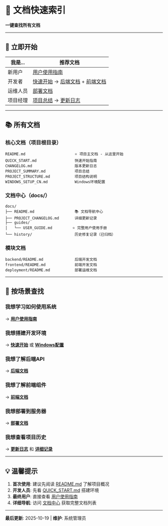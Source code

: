 # 📖 文档快速索引

**一键查找所有文档**

---

## 🚀 立即开始

| 我是... | 推荐文档 |
|---------|---------|
| 新用户 | [用户使用指南](docs/guides/USER_GUIDE.md) |
| 开发者 | [快速开始](QUICK_START.md) → [后端文档](backend/README.md) + [前端文档](frontend/README.md) |
| 运维人员 | [部署文档](deployment/README.md) |
| 项目经理 | [项目总结](PROJECT_SUMMARY.md) → [更新日志](docs/PROJECT_CHANGELOG.md) |

---

## 📚 所有文档

### 核心文档（项目根目录）
```
README.md                      ⭐ 项目主文档 - 从这里开始
QUICK_START.md                 快速开始指南
CHANGELOG.md                   版本更新日志
PROJECT_SUMMARY.md             项目总结
PROJECT_STRUCTURE.md           项目结构说明
WINDOWS_SETUP_CN.md            Windows环境配置
```

### 文档中心（docs/）
```
docs/
├── README.md                  📚 文档导航中心
├── PROJECT_CHANGELOG.md       详细更新记录
├── guides/
│   └── USER_GUIDE.md         ⭐ 完整用户使用手册
└── history/                   历史修复记录（已归档）
```

### 模块文档
```
backend/README.md              后端开发文档
frontend/README.md             前端开发文档
deployment/README.md           部署运维文档
```

---

## 🎯 按场景查找

### 我想学习如何使用系统
→ **[用户使用指南](docs/guides/USER_GUIDE.md)**

### 我想搭建开发环境
→ **[快速开始](QUICK_START.md)** 或 **[Windows配置](WINDOWS_SETUP_CN.md)**

### 我想了解后端API
→ **[后端文档](backend/README.md)**

### 我想了解前端组件
→ **[前端文档](frontend/README.md)**

### 我想部署到服务器
→ **[部署文档](deployment/README.md)**

### 我想查看项目历史
→ **[更新日志](CHANGELOG.md)** 和 **[详细记录](docs/PROJECT_CHANGELOG.md)**

---

## 💡 温馨提示

1. **首次使用**: 建议先阅读 [README.md](README.md) 了解项目概况
2. **开发人员**: 先看 [QUICK_START.md](QUICK_START.md) 搭建环境
3. **最终用户**: 直接查看 [用户使用指南](docs/guides/USER_GUIDE.md)
4. **详细导航**: 访问 [文档中心](docs/README.md) 获取完整文档列表

---

**最后更新**: 2025-10-19 | **维护**: 系统管理员

